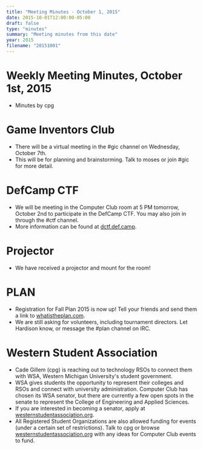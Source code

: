 ```yaml
---
title: "Meeting Minutes - October 1, 2015"
date: 2015-10-01T12:00:00-05:00
draft: false
type: "minutes"
summary: "Meeting minutes from this date"
year: 2015
filename: "20151001"
---
```


# Weekly Meeting Minutes, October 1st, 2015

- Minutes by cpg

# Game Inventors Club

- There will be a virtual meeting in the #gic channel on Wednesday, October 7th.
- This will be for planning and brainstorming. Talk to moses or join #gic for more detail.

# DefCamp CTF

- We will be meeting in the Computer Club room at 5 PM tomorrow, October 2nd to participate in the DefCamp CTF. You may also join in through the #ctf channel.
- More information can be found at [dctf.def.camp](http://dctf.def.camp/).

# Projector

- We have received a projector and mount for the room!

# PLAN

- Registration for Fall Plan 2015 is now up! Tell your friends and send them a link to [whatistheplan.com](http://whatistheplan.com).
- We are still asking for volunteers, including tournament directors. Let Hardison know, or message the #plan channel on IRC.

# Western Student Association

- Cade Gillem (cpg) is reaching out to technology RSOs to connect them with WSA, Western Michigan University's student government.
- WSA gives students the opportunity to represent their colleges and RSOs and connect with university administration. Computer Club has chosen its WSA senator, but there are currently a few open spots in the senate to represent the College of Engineering and Applied Sciences.
- If you are interested in becoming a senator, apply at [westernstudentassociation.org](http://westernstudentassociation.org/legislative/senate/).
- All Registered Student Organizations are also allowed funding for events (under a certain set of restrictions). Talk to cpg or browse [westernstudentassociation.org](http://westernstudentassociation.org/funding/allocations) with any ideas for Computer Club events to fund.
